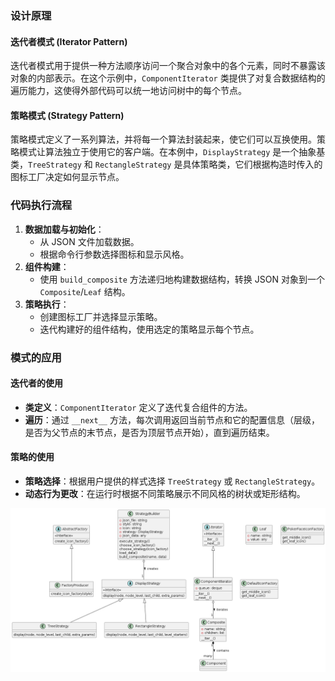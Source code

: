 ### 设计原理

#### 迭代者模式 (Iterator Pattern)

迭代者模式用于提供一种方法顺序访问一个聚合对象中的各个元素，同时不暴露该对象的内部表示。在这个示例中，`ComponentIterator` 类提供了对复合数据结构的遍历能力，这使得外部代码可以统一地访问树中的每个节点。

#### 策略模式 (Strategy Pattern)

策略模式定义了一系列算法，并将每一个算法封装起来，使它们可以互换使用。策略模式让算法独立于使用它的客户端。在本例中，`DisplayStrategy` 是一个抽象基类，`TreeStrategy` 和 `RectangleStrategy` 是具体策略类，它们根据构造时传入的图标工厂决定如何显示节点。

### 代码执行流程

1. **数据加载与初始化**：
   - 从 JSON 文件加载数据。
   - 根据命令行参数选择图标和显示风格。
2. **组件构建**：
   - 使用 `build_composite` 方法递归地构建数据结构，转换 JSON 对象到一个 `Composite`/`Leaf` 结构。
3. **策略执行**：
   - 创建图标工厂并选择显示策略。
   - 迭代构建好的组件结构，使用选定的策略显示每个节点。

### 模式的应用

#### 迭代者的使用

- **类定义**：`ComponentIterator` 定义了迭代复合组件的方法。
- **遍历**：通过 `__next__` 方法，每次调用返回当前节点和它的配置信息（层级，是否为父节点的末节点，是否为顶层节点开始），直到遍历结束。

#### 策略的使用

- **策略选择**：根据用户提供的样式选择 `TreeStrategy` 或 `RectangleStrategy`。
- **动态行为更改**：在运行时根据不同策略展示不同风格的树状或矩形结构。



![微信图片_20240618130243](img/%E5%BE%AE%E4%BF%A1%E5%9B%BE%E7%89%87_20240618130243.png)